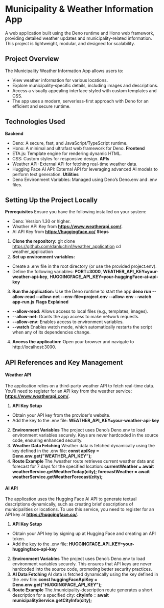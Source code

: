 # Municipality & Weather Information App
A web application built using the Deno runtime and Hono web framework, providing detailed weather updates and municipality-related information. This project is lightweight, modular, and designed for scalability.

## Project Overview
The Municipality Weather Information App allows users to:
* View weather information for various locations.
* Explore municipality-specific details, including images and descriptions.
* Access a visually appealing interface styled with custom templates and CSS.
* The app uses a modern, serverless-first approach with Deno for an efficient and secure runtime.

## Technologies Used
**Backend**
* Deno: A secure, fast, and JavaScript/TypeScript runtime.
* Hono: A minimal and ultrafast web framework for Deno.
**Frontend**
* ETA.js: Template engine for rendering dynamic HTML.
* CSS: Custom styles for responsive design.
**APIs**
* Weather API: External API for fetching real-time weather data.
* Hugging Face AI API: External API for leveraging advanced AI models to perform text generation. 
**Utilities**
* Deno Environment Variables: Managed using Deno’s Deno.env and .env files.

## Setting Up the Project Locally
**Prerequisites**
Ensure you have the following installed on your system:
* Deno: Version 1.30 or higher.
* Weather API Key from **https://www.weatherapi.com/**.
* AI API Key from **https://huggingface.co/**
**Steps**
1. **Clone the repository:**
git clone https://github.com/danluchin1/weather_application
cd weather_application
2. **Set up environment variables:**
* Create a .env file in the root directory (or use the provided project.env).
* Define the following variables:
**PORT=3000**, **WEATHER_API_KEY=your-weather-api-key**, **HUGGINGFACE_API_KEY=your-huggingFace-ai-api-key**
3. **Run the application:** Use  the Deno runtime to start the app
**deno run --allow-read --allow-net --env-file=project.env --allow-env --watch app-run.js**
**Flags Explained**
* **--allow-read:** Allows access to local files (e.g., templates, images).
* **--allow-net:** Grants the app access to make network requests.
* **--allow-env:** Enables access to environment variables.
* **--watch** Enables watch mode, which automatically restarts the script when any of its dependencies change.
4. **Access the application:** Open your browser and navigate to http://localhost:3000.

## API References and Key Management
#### Weather API
The application relies on a third-party weather API to fetch real-time data. You'll need to register for an API key from the weather service: **https://www.weatherapi.com/**.
1. **API Key Setup**
* Obtain your API key from the provider's website.
* Add the key to the .env file:
**WEATHER_API_KEY=your-weather-api-key**
2. **Environment Variables**
The project uses Deno’s Deno.env to load environment variables securely. Keys are never hardcoded in the source code, ensuring enhanced security.
3. **Weather Data Fetching**
Weather data is fetched dynamically using the key defined in the .env file:
**const apiKey = Deno.env.get("WEATHER_API_KEY");**
4. **Route Example**
The /weather route retrieves current weather data and forecast for 7 days for the specified location:
**currentWeather = await weatherService.getWeatherToday(city);**
**forecastWeather = await weatherService.getWeatherForecast(city);**

#### AI API
The application uses the Hugging Face AI API to generate textual descriptions dynamically, such as creating brief descriptions of municipalities or locations. To use this service, you need to register for an API key at **https://huggingface.co/**.
1. **API Key Setup**
* Obtain your API key by signing up at Hugging Face and creating an API token.
* Add the key to the .env file:
**HUGGINGFACE_API_KEY=your-huggingface-api-key**
2. **Environment Variables**
The project uses Deno’s Deno.env to load environment variables securely. This ensures that API keys are never hardcoded into the source code, promoting better security practices.
3. **AI Data Fetching**
AI data is fetched dynamically using the key defined in the .env file:
**const huggingFaceApiKey = Deno.env.get("HUGGINGFACE_API_KEY");**
4. **Route Example**
The /municipality-description route generates a short description for a specified city:
**cityInfo = await municipalityService.getCityInfo(city);**
